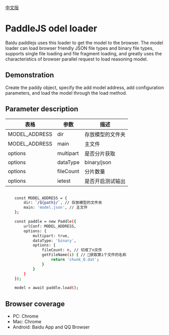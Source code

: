 [中文版](./README_cn.md)
# PaddleJS odel loader

Baidu paddlejs uses this loader  to get the model to the browser. The model loader can load browser friendly JSON file types and binary file types, supports single file loading and file fragment loading, and greatly uses the characteristics of browser parallel request to load reasoning model.

## Demonstration

Create the paddy object, specify the add model address, add configuration parameters, and load the model through the load method.

## Parameter description


| 表格      | 参数    | 描述     |
| ------------- | ------------- | ------------- |
| MODEL_ADDRESS   |  dir    | 存放模型的文件夹 |
| MODEL_ADDRESS    | main     | 主文件     |
| options    | multipart     | 是否分片获取 |
| options    | dataType    | binary/json   |
| options    | fileCount     | 分片数量     |
| options    | ietest     | 是否开启测试输出 |




```bash

	const MODEL_ADDRESS = {
	    dir: `/${path}/`, // 存放模型的文件夹
	    main: 'model.json', // 主文件
	};

	const paddle = new Paddle({
		urlConf: MODEL_ADDRESS,
		options: {
		    multipart: true,
		    dataType: 'binary',
		    options: {
		        fileCount: n, // 切成了n文件
		        getFileName(i) { // 获取第i个文件的名称
		            return 'chunk_0.dat';
		        }
		    }
		}
	});

	model = await paddle.load();

```





## Browser coverage

* PC: Chrome
* Mac: Chrome
* Android: Baidu App and QQ Browser


